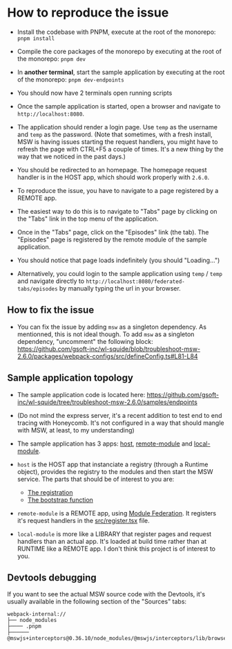 # How to reproduce the issue

- Install the codebase with PNPM, execute at the root of the monorepo: `pnpm install`

- Compile the core packages of the monorepo by executing at the root of the monorepo: `pnpm dev`

- In **another terminal**, start the sample application by executing at the root of the monorepo: `pnpm dev-endpoints`

- You should now have 2 terminals open running scripts

- Once the sample application is started, open a browser and navigate to `http://localhost:8080`. 

- The application should render a login page. Use `temp` as the username and `temp` as the password. (Note that sometimes, with a fresh install, MSW is having issues starting the request handlers, you might have to refresh the page with CTRL+F5 a couple of times. It's a new thing by the way that we noticed in the past days.)

- You should be redirected to an homepage. The homepage request handler is in the HOST app, which should work properly with `2.6.0`.

- To reproduce the issue, you have to navigate to a page registered by a REMOTE app.

- The easiest way to do this is to navigate to "Tabs" page by clicking on the "Tabs" link in the top menu of the application.

- Once in the "Tabs" page, click on the "Episodes" link (the tab). The "Episodes" page is registered by the remote module of the sample application.

- You should notice that page loads indefinitely (you should "Loading...")

- Alternatively, you could login to the sample application using `temp` / `temp` and navigate directly to `http://localhost:8080/federated-tabs/episodes` by manually typing the url in your browser.

## How to fix the issue

- You can fix the issue by adding `msw` as a singleton dependency. As mentionned, this is not ideal though. To add `msw` as a singleton dependency, "uncomment" the following block: https://github.com/gsoft-inc/wl-squide/blob/troubleshoot-msw-2.6.0/packages/webpack-configs/src/defineConfig.ts#L81-L84

## Sample application topology

- The sample application code is located here: https://github.com/gsoft-inc/wl-squide/tree/troubleshoot-msw-2.6.0/samples/endpoints

- (Do not mind the express server, it's a recent addition to test end to end tracing with Honeycomb. It's not configured in a way that should mangle with MSW, at least, to my understanding)

- The sample application has 3 apps: [host](https://github.com/gsoft-inc/wl-squide/tree/troubleshoot-msw-2.6.0/samples/endpoints/host), [remote-module](https://github.com/gsoft-inc/wl-squide/tree/troubleshoot-msw-2.6.0/samples/endpoints/remote-module) and [local-module](https://github.com/gsoft-inc/wl-squide/tree/troubleshoot-msw-2.6.0/samples/endpoints/local-module). 

- `host` is the HOST app that instanciate a registry (through a Runtime object), provides the registry to the modules and then start the MSW service. The parts that should be of interest to you are:
    - [The registration](https://github.com/gsoft-inc/wl-squide/blob/troubleshoot-msw-2.6.0/samples/endpoints/host/src/bootstrap.tsx#L23-L31)
    - [The bootstrap function](https://github.com/gsoft-inc/wl-squide/blob/troubleshoot-msw-2.6.0/packages/firefly/src/boostrap.ts)

- `remote-module` is a REMOTE app, using [Module Federation](https://module-federation.io/). It registers it's request handlers in the [src/register.tsx](https://github.com/gsoft-inc/wl-squide/blob/troubleshoot-msw-2.6.0/samples/endpoints/remote-module/src/register.tsx#L144-L146) file.

- `local-module` is more like a LIBRARY that register pages and request handlers than an actual app. It's loaded at build time rather than at RUNTIME like a REMOTE app. I don't think this project is of interest to you.

## Devtools debugging

If you want to see the actual MSW source code with the Devtools, it's usually available in the following section of the "Sources" tabs:

```
webpack-internal://
├── node_modules
├──── .pnpm
├────── @mswjs+interceptors@0.36.10/node_modules/@mswjs/interceptors/lib/browser
```

